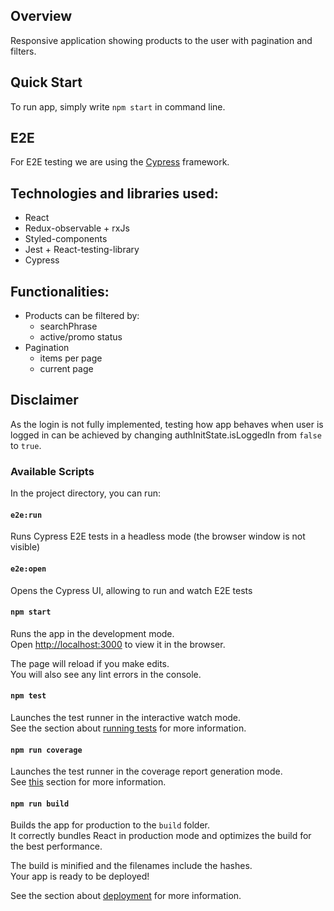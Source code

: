 ## Overview

Responsive application showing products to the user with pagination and filters.

## Quick Start

To run app, simply write `npm start` in command line.

## E2E

For E2E testing we are using the [Cypress](https://www.cypress.io/) framework.

## Technologies and libraries used:
- React
- Redux-observable + rxJs
- Styled-components
- Jest + React-testing-library
- Cypress

## Functionalities:
- Products can be filtered by:
    - searchPhrase
    - active/promo status
- Pagination
    - items per page
    - current page


## Disclaimer
As the login is not fully implemented, testing how app behaves when user is logged in can be achieved by changing authInitState.isLoggedIn from `false` to `true`.

### Available Scripts

In the project directory, you can run:

#### `e2e:run`

Runs Cypress E2E tests in a headless mode (the browser window is not visible)

#### `e2e:open`

Opens the Cypress UI, allowing to run and watch E2E tests

#### `npm start`

Runs the app in the development mode.<br />
Open [http://localhost:3000](http://localhost:3000) to view it in the browser.

The page will reload if you make edits.<br />
You will also see any lint errors in the console.

#### `npm test`

Launches the test runner in the interactive watch mode.<br />
See the section about [running tests](https://facebook.github.io/create-react-app/docs/running-tests) for more information.

#### `npm run coverage`

Launches the test runner in the coverage report generation mode.<br />
See [this](https://create-react-app.dev/docs/running-tests/#coverage-reporting) section for more information.

#### `npm run build`

Builds the app for production to the `build` folder.<br />
It correctly bundles React in production mode and optimizes the build for the best performance.

The build is minified and the filenames include the hashes.<br />
Your app is ready to be deployed!

See the section about [deployment](https://facebook.github.io/create-react-app/docs/deployment) for more information.
